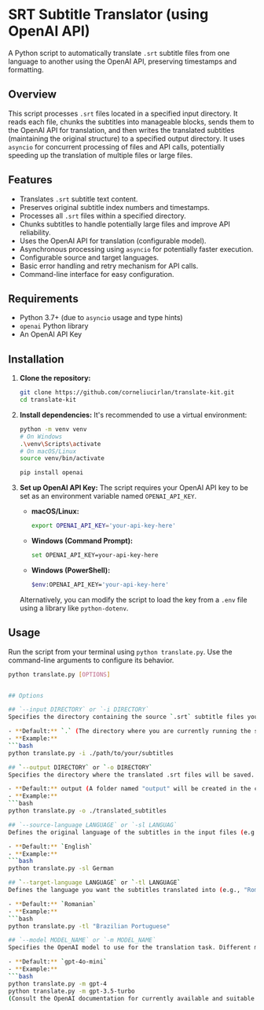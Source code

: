 # SRT Subtitle Translator (using OpenAI API)

A Python script to automatically translate `.srt` subtitle files from one language to another using the OpenAI API, preserving timestamps and formatting.

## Overview

This script processes `.srt` files located in a specified input directory. It reads each file, chunks the subtitles into manageable blocks, sends them to the OpenAI API for translation, and then writes the translated subtitles (maintaining the original structure) to a specified output directory. It uses `asyncio` for concurrent processing of files and API calls, potentially speeding up the translation of multiple files or large files.

## Features

* Translates `.srt` subtitle text content.
* Preserves original subtitle index numbers and timestamps.
* Processes all `.srt` files within a specified directory.
* Chunks subtitles to handle potentially large files and improve API reliability.
* Uses the OpenAI API for translation (configurable model).
* Asynchronous processing using `asyncio` for potentially faster execution.
* Configurable source and target languages.
* Basic error handling and retry mechanism for API calls.
* Command-line interface for easy configuration.

## Requirements

* Python 3.7+ (due to `asyncio` usage and type hints)
* `openai` Python library
* An OpenAI API Key

## Installation

1.  **Clone the repository:**
    ```bash
    git clone https://github.com/corneliucirlan/translate-kit.git
    cd translate-kit
    ```

2.  **Install dependencies:**
    It's recommended to use a virtual environment:
    ```bash
    python -m venv venv
    # On Windows
    .\venv\Scripts\activate
    # On macOS/Linux
    source venv/bin/activate

    pip install openai
    ```

3.  **Set up OpenAI API Key:**
    The script requires your OpenAI API key to be set as an environment variable named `OPENAI_API_KEY`.
    * **macOS/Linux:**
        ```bash
        export OPENAI_API_KEY='your-api-key-here'
        ```
    * **Windows (Command Prompt):**
        ```bash
        set OPENAI_API_KEY=your-api-key-here
        ```
    * **Windows (PowerShell):**
        ```bash
        $env:OPENAI_API_KEY='your-api-key-here'
        ```
    Alternatively, you can modify the script to load the key from a `.env` file using a library like `python-dotenv`.

## Usage

Run the script from your terminal using `python translate.py`. Use the command-line arguments to configure its behavior.

  ```bash
  python translate.py [OPTIONS]


## Options

## `--input DIRECTORY` or `-i DIRECTORY`
Specifies the directory containing the source `.srt` subtitle files you want to translate.

- **Default:** `.` (The directory where you are currently running the script).
- **Example:**  
  ```bash
  python translate.py -i ./path/to/your/subtitles

## `--output DIRECTORY` or `-o DIRECTORY`
Specifies the directory where the translated .srt files will be saved. The script will attempt to create this directory if it doe not exist.

- **Default:** output (A folder named "output" will be created in the current directory).
- **Example:**
  ```bash
  python translate.py -o ./translated_subtitles

## `--source-language LANGUAGE` or `-sl LANGUAG`
Defines the original language of the subtitles in the input files (e.g., "English", "Spanish", "French"). This information is passed to the translation model.

- **Default:** `English`
- **Example:**
  ```bash
  python translate.py -sl German

## `--target-language LANGUAGE` or `-tl LANGUAGE`
Defines the language you want the subtitles translated into (e.g., "Romanian", "Japanese", "Italian").

- **Default:** `Romanian`
- **Example:**  
  ```bash
  python translate.py -tl "Brazilian Portuguese"

## `--model MODEL_NAME` or `-m MODEL_NAME`
Specifies the OpenAI model to use for the translation task. Different models may offer varying translation quality, speed, and cost.

- **Default:** `gpt-4o-mini`
- **Example:**  
  ```bash
  python translate.py -m gpt-4
  python translate.py -m gpt-3.5-turbo
(Consult the OpenAI documentation for currently available and suitable chat completion models.)